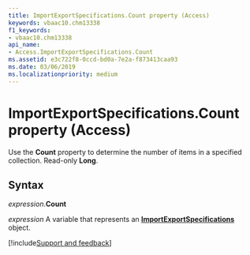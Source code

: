 ```yaml
---
title: ImportExportSpecifications.Count property (Access)
keywords: vbaac10.chm13338
f1_keywords:
- vbaac10.chm13338
api_name:
- Access.ImportExportSpecifications.Count
ms.assetid: e3c722f8-0ccd-bd0a-7e2a-f873413caa93
ms.date: 03/06/2019
ms.localizationpriority: medium
---
```



# ImportExportSpecifications.Count property (Access)

Use the **Count** property to determine the number of items in a specified collection. Read-only **Long**.


## Syntax

_expression_.**Count**

_expression_ A variable that represents an **[ImportExportSpecifications](Access.ImportExportSpecifications.md)** object.




[!include[Support and feedback](~/includes/feedback-boilerplate.md)]